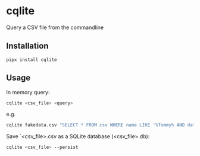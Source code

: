 # cqlite

Query a CSV file from the commandline

## Installation

`pipx install cqlite`

## Usage

In memory query:

```sh
cqlite <csv_file> <query>
```

e.g.

```sh
cqlite fakedata.csv "SELECT * FROM csv WHERE name LIKE '%Tommy% AND date_of_birth < '1980-01-01';"
```

Save `<csv_file>.csv as a SQLite database (<csv_file>.db):

```sh
cqlite <csv_file> --persist
```
